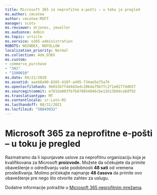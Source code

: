 ```yaml
---
title: Microsoft 365 za neprofitne e-pošti – u toku je pregled
ms.author: cmcatee
author: cmcatee-MSFT
manager: scotv
ms.reviewer: drjones, jmueller
ms.audience: Admin
ms.topic: article
ms.service: o365-administration
ROBOTS: NOINDEX, NOFOLLOW
localization_priority: Normal
ms.collection: Adm_O365
ms.custom:
- commerce_purchase
- "341"
- "1500010"
ms.date: 04/21/2020
ms.assetid: aaeb8a90-8265-410f-a495-734ae5e75a76
ms.openlocfilehash: 9b653b7f4d4d3edc206da75b7fc2f1e0277dd657
ms.sourcegitcommit: e781da003fb7b878854846cbe12b13b9dca8df92
ms.translationtype: MT
ms.contentlocale: sr-Latn-RS
ms.lasthandoff: 08/31/2021
ms.locfileid: "58843032"
---
```

# <a name="microsoft-365-for-nonprofits---under-review"></a>Microsoft 365 za neprofitne e-pošti – u toku je pregled

Razmatramo da li ispunjavate uslove za neprofitnu organizaciju koja je kvalifikovana za Microsoft **proizvode.** Možete da očekujete da primite obaveštenje o određivanju vaše podobnosti **48 sati** od vremena prosleđivanja. Molimo pričekajte najmanje **48 časova** da primite ovo obaveštenje pre nego što otvorite zahtev za uslugu. 

Dodatne informacije potražite u [Microsoft 365 neprofitnim mrežama](https://www.microsoft.com/nonprofits/microsoft-365). 
